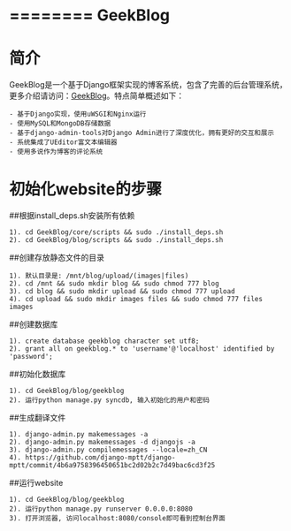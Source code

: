 ========
GeekBlog
========

简介
====

GeekBlog是一个基于Django框架实现的博客系统，包含了完善的后台管理系统，更多介绍请访问：[GeekBlog](http://www.xianglong.me/article/django-based-blog-geekblog/)。特点简单概述如下：

    - 基于Django实现，使用uWSGI和Nginx运行
    - 使用MySQL和MongoDB存储数据
    - 基于django-admin-tools对Django Admin进行了深度优化，拥有更好的交互和展示
    - 系统集成了UEditor富文本编辑器
    - 使用多说作为博客的评论系统


初始化website的步骤
===================

##根据install_deps.sh安装所有依赖

    1). cd GeekBlog/core/scripts && sudo ./install_deps.sh
    2). cd GeekBlog/blog/scripts && sudo ./install_deps.sh

##创建存放静态文件的目录

    1). 默认目录是: /mnt/blog/upload/(images|files)
    2). cd /mnt && sudo mkdir blog && sudo chmod 777 blog
    3). cd blog && sudo mkdir upload && sudo chmod 777 upload
    4). cd upload && sudo mkdir images files && sudo chmod 777 files images

##创建数据库

    1). create database geekblog character set utf8;
    2). grant all on geekblog.* to 'username'@'localhost' identified by 'password';

##初始化数据库

    1). cd GeekBlog/blog/geekblog
    2). 运行python manage.py syncdb, 输入初始化的用户和密码

##生成翻译文件

    1). django-admin.py makemessages -a
    2). django-admin.py makemessages -d djangojs -a
    3). django-admin.py compilemessages --locale=zh_CN
    4). https://github.com/django-mptt/django-mptt/commit/4b6a9758396450651bc2d02b2c7d49bac6cd3f25

##运行website

    1). cd GeekBlog/blog/geekblog
    2). 运行python manage.py runserver 0.0.0.0:8080
    3). 打开浏览器, 访问localhost:8080/console即可看到控制台界面
